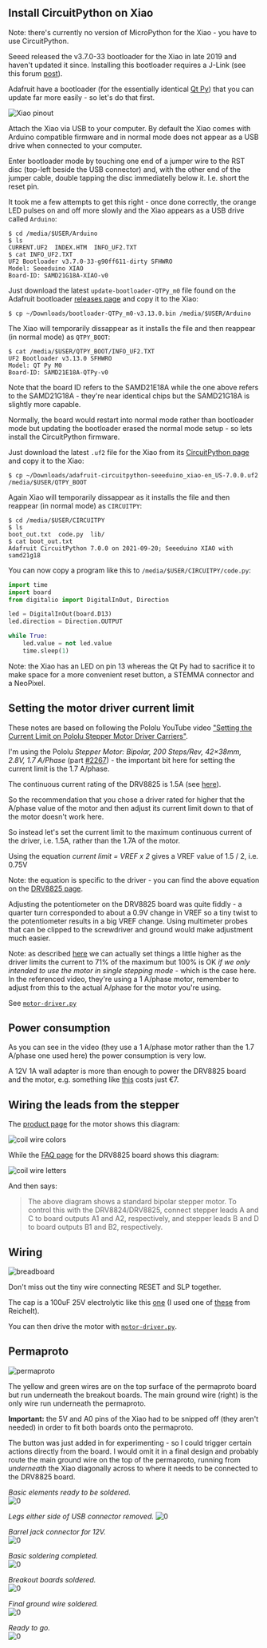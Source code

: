 Install CircuitPython on Xiao
-----------------------------

Note: there's currently no version of MicroPython for the Xiao - you have to use CircuitPython.

Seeed released the v3.7.0-33 bootloader for the Xiao in late 2019 and haven't updated it since. Installing this bootloader requires a J-Link (see this forum [post](https://forum.seeedstudio.com/t/possible-reset-boot-loader-problem/252560/2)).

Adafruit have a bootloader (for the essentially identical [Qt Py](https://www.adafruit.com/product/4600)) that you can update far more easily - so let's do that first.

![Xiao pinout](https://files.seeedstudio.com/wiki/Seeeduino-XIAO/img/Seeeduino-XIAO-pinout-1.jpg)

Attach the Xiao via USB to your computer. By default the Xiao comes with Arduino compatible firmware and in normal mode does not appear as a USB drive when connected to your computer.

Enter bootloader mode by touching one end of a jumper wire to the RST disc (top-left beside the USB connector) and, with the other end of the jumper cable, double tapping the disc immediatelly below it. I.e. short the reset pin.

It took me a few attempts to get this right - once done correctly, the orange LED pulses on and off more slowly and the Xiao appears as a USB drive called `Arduino`:

```
$ cd /media/$USER/Arduino
$ ls
CURRENT.UF2  INDEX.HTM  INFO_UF2.TXT
$ cat INFO_UF2.TXT 
UF2 Bootloader v3.7.0-33-g90ff611-dirty SFHWRO
Model: Seeeduino XIAO
Board-ID: SAMD21G18A-XIAO-v0
```

Just download the latest `update-bootloader-QTPy_m0` file found on the Adafruit bootloader [releases page](https://github.com/adafruit/uf2-samdx1/releases/) and copy it to the Xiao:

```
$ cp ~/Downloads/bootloader-QTPy_m0-v3.13.0.bin /media/$USER/Arduino
```

The Xiao will temporarily dissappear as it installs the file and then reappear (in normal mode) as `QTPY_BOOT`:

```
$ cat /media/$USER/QTPY_BOOT/INFO_UF2.TXT
UF2 Bootloader v3.13.0 SFHWRO
Model: QT Py M0
Board-ID: SAMD21E18A-QTPy-v0
```

Note that the board ID refers to the SAMD21E18A while the one above refers to the SAMD21G18A - they're near identical chips but the SAMD21G18A is slightly more capable.

Normally, the board would restart into normal mode rather than bootloader mode but updating the bootloader erased the normal mode setup - so lets install the CircuitPython firmware.

Just download the latest `.uf2` file for the Xiao from its [CircuitPython page](https://circuitpython.org/board/seeeduino_xiao/) and copy it to the Xiao:

```
$ cp ~/Downloads/adafruit-circuitpython-seeeduino_xiao-en_US-7.0.0.uf2 /media/$USER/QTPY_BOOT
```

Again Xiao will temporarily dissappear as it installs the file and then reappear (in normal mode) as `CIRCUITPY`:

```
$ cd /media/$USER/CIRCUITPY
$ ls
boot_out.txt  code.py  lib/
$ cat boot_out.txt 
Adafruit CircuitPython 7.0.0 on 2021-09-20; Seeeduino XIAO with samd21g18
```

You can now copy a program like this to `/media/$USER/CIRCUITPY/code.py`:

```Python
import time
import board
from digitalio import DigitalInOut, Direction

led = DigitalInOut(board.D13)
led.direction = Direction.OUTPUT

while True:
    led.value = not led.value
    time.sleep(1)
```

Note: the Xiao has an LED on pin 13 whereas the Qt Py had to sacrifice it to make space for a more convenient reset button, a STEMMA connector and a NeoPixel.

Setting the motor driver current limit
--------------------------------------

These notes are based on following the Pololu YouTube video ["Setting the Current Limit on Pololu Stepper Motor Driver Carriers"](https://youtu.be/89BHS9hfSUk).

I'm using the Pololu _Stepper Motor: Bipolar, 200 Steps/Rev, 42×38mm, 2.8V, 1.7 A/Phase_ (part [#2267](https://www.pololu.com/product/2267)) - the important bit here for setting the current limit is the 1.7 A/phase.

The continuous current rating of the DRV8825 is 1.5A (see [here](https://www.pololu.com/product/2133/specs)).

So the recommendation that you chose a driver rated for higher that the A/phase value of the motor and then adjust its current limit down to that of the motor doesn't work here.

So instead let's set the current limit to the maximum continuous current of the driver, i.e. 1.5A, rather than the 1.7A of the motor.

Using the equation _current limit = VREF x 2_ gives a VREF value of 1.5 / 2, i.e. 0.75V

Note: the equation is specific to the driver - you can find the above equation on the [DRV8825 page](https://www.pololu.com/product/2133).

Adjusting the potentiometer on the DRV8825 board was quite fiddly - a quarter turn corresponded to about a 0.9V change in VREF so a tiny twist to the potentiometer results in a big VREF change. Using multimeter probes that can be clipped to the screwdriver and ground would make adjustment much easier.

Note: as described [here](https://www.youtube.com/watch?v=89BHS9hfSUk&t=353s) we can actually set things a little higher as the driver limits the current to 71% of the maximum but 100% is OK _if we only intended to use the motor in single stepping mode_ - which is the case here. In the referenced video, they're using a 1 A/phase motor, remember to adjust from this to the actual A/phase for the motor you're using.

See [`motor-driver.py`](motor-driver.py)

Power consumption
-----------------

As you can see in the video (they use a 1 A/phase motor rather than the 1.7 A/phase one used here) the power consumption is very low.

A 12V 1A wall adapter is more than enough to power the DRV8825 board and the motor, e.g. something like [this](https://www.reichelt.com/ch/en/plug-in-power-supply-12-w-12-v-1-a-hnp-12-120v2-p298325.html) costs just &euro;7.

Wiring the leads from the stepper
---------------------------------

The [product page](https://www.pololu.com/product/2267) for the motor shows this diagram:

![coil wire colors](https://a.pololu-files.com/picture/0J2296.250.gif?d8febaea0bdf653188644bc9354bd0a5)

While the [FAQ page](https://www.pololu.com/product/2133/faqs) for the DRV8825 board shows this diagram:

![coil wire letters](https://a.pololu-files.com/picture/0J2363.200.jpg?f0c6ce618afb2194d6247234050849b5)

And then says:

> The above diagram shows a standard bipolar stepper motor. To control this with the DRV8824/DRV8825, connect stepper leads A and C to board outputs A1 and A2, respectively, and stepper leads B and D to board outputs B1 and B2, respectively.

Wiring
------

![breadboard](breadboard/breadboard_bb.png)

Don't miss out the tiny wire connecting RESET and SLP together.

The cap is a 100uF 25V electrolytic like this [one](https://www.sparkfun.com/products/96) (I used one of [these](https://www.reichelt.com/ch/en/e-cap-radial-100-uf-25-v-105-c-low-esr-fm-a-100u-25-p200027.html) from Reichelt).

You can then drive the motor with [`motor-driver.py`](motor-driver.py).

Permaproto
----------

![permaproto](permaproto/permaproto_bb.png)

The yellow and green wires are on the top surface of the permaproto board but run underneath the breakout boards. The main ground wire (right) is the only wire run underneath the permaproto.

**Important:** the 5V and A0 pins of the Xiao had to be snipped off (they aren't needed) in order to fit both boards onto the permaproto.

The button was just added in for experimenting - so I could trigger certain actions directly from the board. I would omit it in a final design and probably route the main ground wire on the top of the permaproto, running from _underneath_ the Xiao diagonally across to where it needs to be connected to the DRV8825 board.

_Basic elements ready to be soldered._  
![0](permaproto/0-basics-layout.jpg)

_Legs either side of USB connector removed._
![0](permaproto/1-legs-removed.jpg)

_Barrel jack connector for 12V._  
![0](permaproto/2-12v-connector.jpg)

_Basic soldering completed._  
![0](permaproto/3-basics-soldered.jpg)

_Breakout boards soldered._  
![0](permaproto/4-breakouts-soldered.jpg)

_Final ground wire soldered._  
![0](permaproto/5-final-ground.jpg)

_Ready to go._  
![0](permaproto/6-read-to-go.jpg)